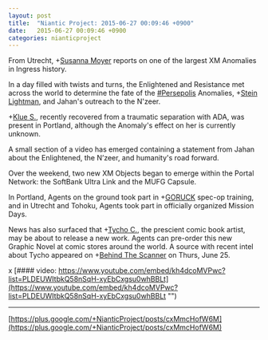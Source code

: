 ```yaml
---
layout: post
title:  "Niantic Project: 2015-06-27 00:09:46 +0900"
date:   2015-06-27 00:09:46 +0900
categories: nianticproject
---
```

From Utrecht, +[Susanna Moyer](https://plus.google.com/101560858827970533247 "") reports on one of the largest XM Anomalies in Ingress history.

In a day filled with twists and turns, the Enlightened and Resistance met across the world to determine the fate of the [#Persepolis](https://plus.google.com/s/%23Persepolis "") Anomalies, +[Stein Lightman](https://plus.google.com/115238965157544465033 ""), and Jahan's outreach to the N'zeer.

+[Klue S.](https://plus.google.com/110350977702120778591 ""), recently recovered from a traumatic separation with ADA, was present in Portland, although the Anomaly's effect on her is currently unknown.

A small section of a video has emerged containing a statement from Jahan about the Enlightened, the N’zeer, and humanity's road forward.

Over the weekend, two new XM Objects began to emerge within the Portal Network: the SoftBank Ultra Link and the MUFG Capsule.

In Portland, Agents on the ground took part in +[GORUCK](https://plus.google.com/107886514797510492384 "") spec-op training, and in Utrecht and Tohoku, Agents took part in officially organized Mission Days.

News has also surfaced that +[Tycho C.](https://plus.google.com/106965960712090580437 ""), the prescient comic book artist, may be about to release a new work. Agents can pre-order this new Graphic Novel at comic stores around the world. A source with recent intel about Tycho appeared on +[Behind The Scanner](https://plus.google.com/113020726391023655192 "") on Thurs, June 25.

x
[#### video: https://www.youtube.com/embed/kh4dcoMVPwc?list=PLDEUWItbkQ58nSqH-xyEbCxgsu0whBBLt](https://www.youtube.com/embed/kh4dcoMVPwc?list=PLDEUWItbkQ58nSqH-xyEbCxgsu0whBBLt "")
- - -
[https://plus.google.com/+NianticProject/posts/cxMmcHofW6M](https://plus.google.com/+NianticProject/posts/cxMmcHofW6M)
